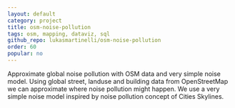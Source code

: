 ```yaml
---
layout: default
category: project
title: osm-noise-pollution
tags: osm, mapping, dataviz, sql
github_repo: lukasmartinelli/osm-noise-pollution
order: 60
popular: no
---
```


Approximate global noise pollution with OSM data and very simple noise model. Using global street, landuse and building data from OpenStreetMap we can approximate where noise pollution might happen. We use a very simple noise model inspired by noise pollution concept of Cities Skylines.
